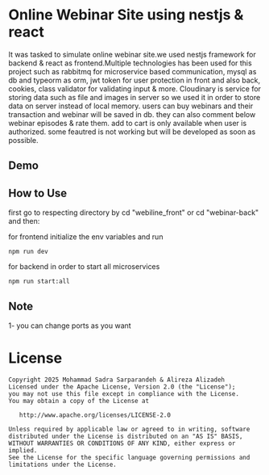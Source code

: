# Online Webinar Site using nestjs & react
 
It was tasked to simulate online webinar site.we used nestjs framework for backend & react as frontend.Multiple technologies has been used for this project such as rabbitmq for microservice based communication, mysql as db and typeorm as orm, jwt token for user protection in front and also back, cookies, class validator for validating input & more. Cloudinary is service for storing data such as file and images in server so we used it in order to store data on server instead of local memory. 
users can buy webinars and their transaction and webinar will be saved in db. they can also comment below webinar episodes & rate them. add to cart is only available when user is authorized.
some feautred is not working but will be developed as soon as possible. 


## Demo 



## How to Use
first go to respecting directory by cd "webiline_front" or cd "webinar-back" and then:

for frontend initialize the env variables and run

```
npm run dev
```
for backend in order to start all microservices

```
npm run start:all
```


## Note
1- you can change ports as you want



License
=======

    Copyright 2025 Mohammad Sadra Sarparandeh & Alireza Alizadeh
    Licensed under the Apache License, Version 2.0 (the "License");
    you may not use this file except in compliance with the License.
    You may obtain a copy of the License at

       http://www.apache.org/licenses/LICENSE-2.0

    Unless required by applicable law or agreed to in writing, software
    distributed under the License is distributed on an "AS IS" BASIS,
    WITHOUT WARRANTIES OR CONDITIONS OF ANY KIND, either express or implied.
    See the License for the specific language governing permissions and
    limitations under the License.
